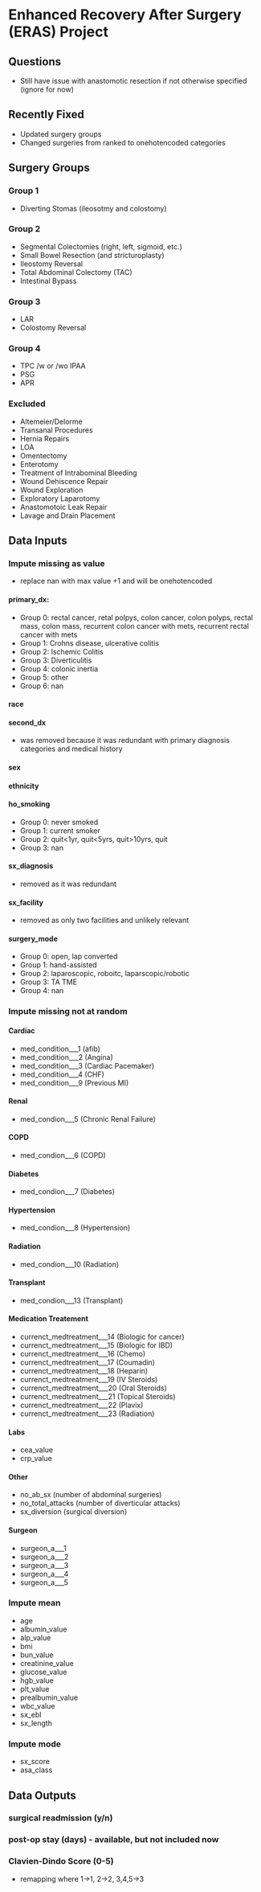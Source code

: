 # Enhanced Recovery After Surgery (ERAS) Project

## Questions
- Still have issue with anastomotic resection if not otherwise specified (ignore for now)

## Recently Fixed
- Updated surgery groups
- Changed surgeries from ranked to onehotencoded categories

## Surgery Groups
### Group 1
- Diverting Stomas (ileosotmy and colostomy)

### Group 2
- Segmental Colectomies (right, left, sigmoid, etc.)
- Small Bowel Resection (and stricturoplasty)
- Ileostomy Reversal
- Total Abdominal Colectomy (TAC)
- Intestinal Bypass

### Group 3
- LAR
- Colostomy Reversal

### Group 4
- TPC /w or /wo IPAA
- PSG
- APR

### Excluded
- Altemeier/Delorme
- Transanal Procedures
- Hernia Repairs
- LOA
- Omentectomy
- Enterotomy
- Treatment of Intrabominal Bleeding
- Wound Dehiscence Repair
- Wound Exploration
- Exploratory Laparotomy
- Anastomotoic Leak Repair
- Lavage and Drain Placement

## Data Inputs
### Impute missing as value 
- replace nan with max value +1 and will be onehotencoded
#### primary_dx:
- Group 0: rectal cancer, retal polpys, colon cancer, colon polyps, rectal mass, colon mass, recurrent colon cancer with mets, recurrent rectal cancer with mets
- Group 1: Crohns disease, ulcerative colitis
- Group 2: Ischemic Colitis
- Group 3: Diverticulitis
- Group 4: colonic inertia
- Group 5: other
- Group 6: nan
#### race
#### second_dx
- was removed because it was redundant with primary diagnosis categories and medical history
#### sex
#### ethnicity
#### ho_smoking
- Group 0: never smoked
- Group 1: current smoker
- Group 2: quit<1yr, quit<5yrs, quit>10yrs, quit
- Group 3: nan
#### sx_diagnosis
- removed as it was redundant
#### sx_facility
- removed as only two facilities and unlikely relevant
#### surgery_mode
- Group 0: open, lap converted
- Group 1: hand-assisted
- Group 2: laparoscopic, roboitc, laparscopic/robotic
- Group 3: TA TME
- Group 4: nan
### Impute missing not at random
#### Cardiac
- med_condition___1 (afib)
- med_condition___2 (Angina)
- med_condition___3 (Cardiac Pacemaker)
- med_condition___4 (CHF)
- med_condition___9 (Previous MI)
#### Renal
- med_condion___5 (Chronic Renal Failure)
#### COPD
- med_condion___6 (COPD)
#### Diabetes
- med_condion___7 (Diabetes)
#### Hypertension
- med_condion___8 (Hypertension)
#### Radiation
- med_condion___10 (Radiation)
#### Transplant
- med_condion___13 (Transplant)
#### Medication Treatement
- currenct_medtreatment___14 (Biologic for cancer)
- currenct_medtreatment___15 (Biologic for IBD)
- currenct_medtreatment___16 (Chemo)
- currenct_medtreatment___17 (Coumadin)
- currenct_medtreatment___18 (Heparin)
- currenct_medtreatment___19 (IV Steroids)
- currenct_medtreatment___20 (Oral Steroids)
- currenct_medtreatment___21 (Topical Steroids)
- currenct_medtreatment___22 (Plavix)
- currenct_medtreatment___23 (Radiation)
#### Labs
- cea_value
- crp_value
#### Other
- no_ab_sx (number of abdominal surgeries)
- no_total_attacks (number of diverticular attacks)
- sx_diversion (surgical diversion)
#### Surgeon
- surgeon_a___1
- surgeon_a___2
- surgeon_a___3
- surgeon_a___4
- surgeon_a___5
### Impute mean
- age
- albumin_value
- alp_value
- bmi
- bun_value
- creatinine_value
- glucose_value
- hgb_value
- plt_value
- prealbumin_value
- wbc_value
- sx_ebl
- sx_length
### Impute mode
- sx_score
- asa_class

## Data Outputs
### surgical readmission (y/n)
### post-op stay (days) - available, but not included now
### Clavien-Dindo Score (0-5)
- remapping where 1->1, 2->2, 3,4,5->3